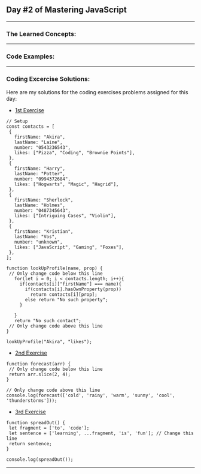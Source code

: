 ## Day #2 of Mastering JavaScript
---

  ### The Learned Concepts:
  
  ---
 ### Code Examples: 

---
 ### Coding Excercise Solutions:
 Here are my solutions for the coding exercises problems assigned for this day:
 -  [1st Exercise](https://www.freecodecamp.org/learn/javascript-algorithms-and-data-structures/basic-javascript/profile-lookup)
 ```
// Setup
const contacts = [
  {
    firstName: "Akira",
    lastName: "Laine",
    number: "0543236543",
    likes: ["Pizza", "Coding", "Brownie Points"],
  },
  {
    firstName: "Harry",
    lastName: "Potter",
    number: "0994372684",
    likes: ["Hogwarts", "Magic", "Hagrid"],
  },
  {
    firstName: "Sherlock",
    lastName: "Holmes",
    number: "0487345643",
    likes: ["Intriguing Cases", "Violin"],
  },
  {
    firstName: "Kristian",
    lastName: "Vos",
    number: "unknown",
    likes: ["JavaScript", "Gaming", "Foxes"],
  },
];

function lookUpProfile(name, prop) {
  // Only change code below this line
    for(let i = 0; i < contacts.length; i++){
      if(contacts[i]["firstName"] === name){
        if(contacts[i].hasOwnProperty(prop))
          return contacts[i][prop];
        else return "No such property";
      }

    }
    return "No such contact";
  // Only change code above this line
}

lookUpProfile("Akira", "likes");
```

 -  [2nd Exercise](https://www.freecodecamp.org/learn/javascript-algorithms-and-data-structures/basic-data-structures/copy-array-items-using-slice)
 ```
function forecast(arr) {
  // Only change code below this line
  return arr.slice(2, 4);
}

// Only change code above this line
console.log(forecast(['cold', 'rainy', 'warm', 'sunny', 'cool', 'thunderstorms']));
```

 -  [3rd Exercise](https://www.freecodecamp.org/learn/javascript-algorithms-and-data-structures/basic-data-structures/combine-arrays-with-the-spread-operator)
 ```
function spreadOut() {
  let fragment = ['to', 'code'];
  let sentence = ['learning', ...fragment, 'is', 'fun']; // Change this line
  return sentence;
}

console.log(spreadOut());
```
---
